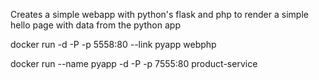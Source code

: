 Creates a simple webapp with python's flask
and php to render a simple hello page with data from the python app


docker run -d -P -p 5558:80 --link pyapp webphp

docker run --name pyapp -d -P -p 7555:80 product-service  
